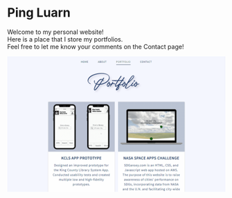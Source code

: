 # Ping Luarn
Welcome to my personal website!  
Here is a place that I store my portfolios.  
Feel free to let me know your comments on the Contact page!  
  
![preview of website](src/portfolio.gif)
